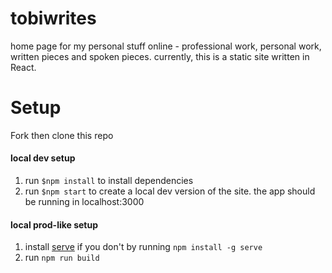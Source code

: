 # tobiwrites

home page for my personal stuff online - professional work, personal work, written pieces and spoken pieces. currently, this is a static site written in React.

# Setup

Fork then clone this repo

#### local dev setup

1. run `$npm install` to install dependencies
2. run `$npm start` to create a local dev version of the site. the app should be running in localhost:3000

#### local prod-like setup

1. install [serve](https://github.com/vercel/serve) if you don't by running `npm install -g serve`
2. run `npm run build`
